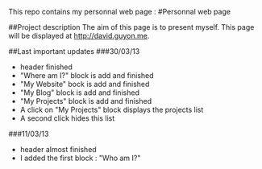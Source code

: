 This repo contains my personnal web page : 
#Personnal web page

##Project description
The aim of this page is to present myself. This page will be displayed at http://david.guyon.me. 

##Last important updates
###30/03/13
- header finished 
- "Where am I?" block is add and finished
- "My Website" bock is add and finished
- "My Blog" block is add and finished
- "My Projects" block is add and finished
- A click on "My Projects" block displays the projects list
- A second click hides this list

###11/03/13
- header almost finished
- I added the first block : "Who am I?"
